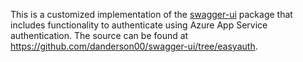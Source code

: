 This is a customized implementation of the [swagger-ui](https://github.com/swagger-api/swagger-ui) package that includes functionality to authenticate using Azure App Service authentication. The source can be found at https://github.com/danderson00/swagger-ui/tree/easyauth.